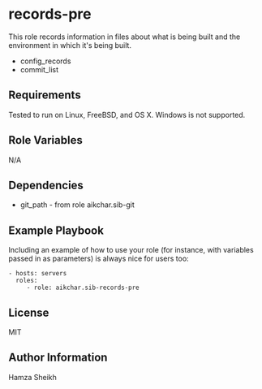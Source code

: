 records-pre
===========

This role records information in files about what is being built and the
environment in which it's being built.

* config_records
* commit_list

Requirements
------------

Tested to run on Linux, FreeBSD, and OS X. Windows is not supported.

Role Variables
--------------

N/A

Dependencies
------------

* git_path - from role aikchar.sib-git

Example Playbook
----------------

Including an example of how to use your role (for instance, with variables passed in as parameters) is always nice for users too:

    - hosts: servers
      roles:
         - role: aikchar.sib-records-pre

License
-------

MIT

Author Information
------------------

Hamza Sheikh
